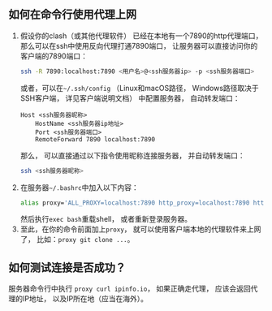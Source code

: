 ## 如何在命令行使用代理上网

1. 假设你的clash（或其他代理软件）
   已经在本地有一个7890的http代理端口，
   那么可以在ssh中使用反向代理打通7890端口，
   让服务器可以直接访问你的客户端的7890端口：
   ```bash
   ssh -R 7890:localhost:7890 <用户名>@<ssh服务器ip> -p <ssh服务器端口>
   ```
   或者，可以在`~/.ssh/config`
   （Linux和macOS路径，
   Windows路径取决于SSH客户端，
   详见客户端说明文档）
   中配置服务器，
   自动转发端口：
   ```ssh-config
   Host <ssh服务器昵称>
       HostName <ssh服务器ip地址>
       Port <ssh服务器端口>
       RemoteForward 7890 localhost:7890
   ```
   那么，
   可以直接通过以下指令使用昵称连接服务器，
   并自动转发端口：
   ```bash
   ssh <ssh服务器昵称>
   ```
2. 在服务器`~/.bashrc`中加入以下内容：
   ```bash
   alias proxy='ALL_PROXY=localhost:7890 http_proxy=localhost:7890 https_proxy=localhost:7890'
   ```
   然后执行`exec bash`重载shell，
   或者重新登录服务器。
3. 至此，在你的命令前面加上`proxy`，
   就可以使用客户端本地的代理软件来上网了，
   比如：`proxy git clone ...`。

## 如何测试连接是否成功？

服务器命令行中执行
`proxy curl ipinfo.io`，
如果正确走代理，
应该会返回代理的IP地址，
以及IP所在地（应当在海外）。
